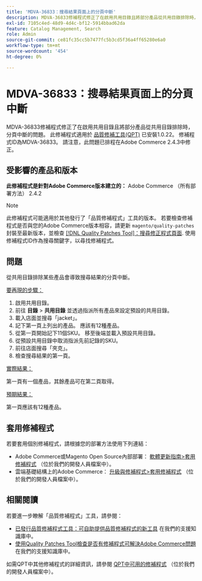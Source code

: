 ```yaml
---
title: 'MDVA-36833：搜尋結果頁面上的分頁中斷'
description: MDVA-36833修補程式修正了在啟用共用目錄且將部分產品從共用目錄排除時，分頁中斷的問題。 安裝[Quality Patches Tool (QPT)](/help/announcements/adobe-commerce-announcements/magento-quality-patches-released-new-tool-to-self-serve-quality-patches.md) 1.0.22時，即可使用此修補程式。 修補程式ID為MDVA-36833。 請注意，此問題已排程在Adobe Commerce 2.4.3中修正。
exl-id: 7105c4ed-48d9-4d4c-bf12-5914bbad62da
feature: Catalog Management, Search
role: Admin
source-git-commit: ce81fc35cc5b7477fc5b3cd5f36a4ff65280e6a0
workflow-type: tm+mt
source-wordcount: '454'
ht-degree: 0%

---
```


# MDVA-36833：搜尋結果頁面上的分頁中斷

MDVA-36833修補程式修正了在啟用共用目錄且將部分產品從共用目錄排除時，分頁中斷的問題。 此修補程式適用於 [品質修補工具(QPT)](/help/announcements/adobe-commerce-announcements/magento-quality-patches-released-new-tool-to-self-serve-quality-patches.md) 已安裝1.0.22。 修補程式ID為MDVA-36833。 請注意，此問題已排程在Adobe Commerce 2.4.3中修正。

## 受影響的產品和版本

**此修補程式是針對Adobe Commerce版本建立的：** Adobe Commerce （所有部署方法） 2.4.2

>[!NOTE]
>
>此修補程式可能適用於其他發行了「品質修補程式」工具的版本。 若要檢查修補程式是否與您的Adobe Commerce版本相容，請更新 `magento/quality-patches` 封裝至最新版本，並檢查 [[!DNL Quality Patches Tool]：搜尋修正程式頁面](https://devdocs.magento.com/quality-patches/tool.html#patch-grid). 使用修補程式ID作為搜尋關鍵字，以尋找修補程式。

## 問題

從共用目錄排除某些產品會導致搜尋結果的分頁中斷。

<u>要再現的步驟：</u>

1. 啟用共用目錄。
1. 前往 **目錄** > **共用目錄** 並透過指派所有產品來設定預設的共用目錄。
1. 載入店面並搜尋「jacket」。
1. 記下第一頁上列出的產品。 應該有12種產品。
1. 從第一頁開始記下11個SKU。 移至後端並載入預設共用目錄。
1. 從預設共用目錄中取消指派先前記錄的SKU。
1. 前往店面搜尋「夾克」。
1. 檢查搜尋結果的第一頁。

<u>實際結果：</u>

第一頁有一個產品，其餘產品可在第二頁取得。

<u>預期結果：</u>

第一頁應該有12種產品。

## 套用修補程式

若要套用個別修補程式，請根據您的部署方法使用下列連結：

* Adobe Commerce或Magento Open Source內部部署： [軟體更新指南>套用修補程式](https://devdocs.magento.com/guides/v2.4/comp-mgr/patching/mqp.html) （位於我們的開發人員檔案中）。
* 雲端基礎結構上的Adobe Commerce： [升級與修補程式>套用修補程式](https://devdocs.magento.com/cloud/project/project-patch.html) （位於我們的開發人員檔案中）。


## 相關閱讀

若要進一步瞭解「品質修補程式」工具，請參閱：

* [已發行品質修補程式工具：可自助提供品質修補程式的新工具](/help/announcements/adobe-commerce-announcements/magento-quality-patches-released-new-tool-to-self-serve-quality-patches.md) 在我們的支援知識庫中。
* [使用Quality Patches Tool檢查是否有修補程式可解決Adobe Commerce問題](/help/support-tools/patches-available-in-qpt-tool/check-patch-for-magento-issue-with-magento-quality-patches.md) 在我們的支援知識庫中。

如需QPT中其他修補程式的詳細資訊，請參閱 [QPT中可用的修補程式](https://devdocs.magento.com/quality-patches/tool.html#patch-grid) （位於我們的開發人員檔案中）。
